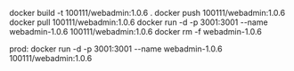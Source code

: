 docker build -t 100111/webadmin:1.0.6 .
docker push 100111/webadmin:1.0.6
docker pull 100111/webadmin:1.0.6
docker run -d -p 3001:3001 --name webadmin-1.0.6 100111/webadmin:1.0.6
docker rm -f webadmin-1.0.6

prod: 
docker run -d -p 3001:3001 --name webadmin-1.0.6 100111/webadmin:1.0.6
